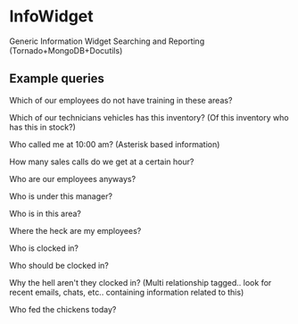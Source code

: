 InfoWidget
==========

Generic Information Widget Searching and Reporting (Tornado+MongoDB+Docutils)

Example queries
---------------

Which of our employees do not have training in these areas?

Which of our technicians vehicles has this inventory? (Of this inventory who has this in stock?)

Who called me at 10:00 am? (Asterisk based information)

How many sales calls do we get at a certain hour?

Who are our employees anyways?

Who is under this manager?

Who is in this area?

Where the heck are my employees?

Who is clocked in?

Who should be clocked in?

Why the hell aren't they clocked in? (Multi relationship tagged.. look for recent emails, chats, etc.. containing information related to this)

Who fed the chickens today?